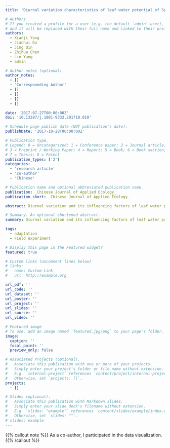 ```yaml
---
title: 'Diurnal variation characteristics of leaf water potential of Spinifex littoreus on the nebkhas in different succession periods on the coast of Pingtan Island，Fujian Province，China'

# Authors
# If you created a profile for a user (e.g. the default `admin` user), write the username (folder name) here
# and it will be replaced with their full name and linked to their profile.
authors:
  - Xianji Yang
  - Jianhui Du
  - Jing Qin
  - Zhihua Chen
  - Lin Yang
  - admin

# Author notes (optional)
author_notes:
  - []
  - 'Correspoonding Author'
  - []
  - []
  - []
  - []

date: '2017-07-27T00:00:00Z'
doi: '10.13287/j.1001-9332.201710.010'

# Schedule page publish date (NOT publication's date).
publishDate: '2017-10-28T00:00:00Z'

# Publication type.
# Legend: 0 = Uncategorized; 1 = Conference paper; 2 = Journal article;
# 3 = Preprint / Working Paper; 4 = Report; 5 = Book; 6 = Book section;
# 7 = Thesis; 8 = Patent
publication_types: ['2']
categories:
  - 'research article'
  - 'co-author'
  - 'Chinese'

# Publication name and optional abbreviated publication name.
publication: _Chinese Journal of Applied Ecology_
publication_short: _Chinese Journal of Applied Ecology_

abstract: Diurnal variation and its influencing factors of leaf water potential ( ψl ) of Spinifex littoreus on the nebkhas in two succession periods were measured on the coast of Pingtan Island，Fujian Province． The results showed that the diurnal variation of ψl of S． littoreus mainly demonstrated a ‘W’curve pattern，with a temporary rise at midday． The mean ψl of S． littoreus on the nebkhas at developing stage was higher than that at stabilizing stage，and recovered better during the night． ψl of S． littoreus was positively related to the atmospheric water potential ( ψa ) and relative humidity， negatively related to air temperature，but had no significant correlation with the soil water potential at different depthes． ψl of S． littoreus on the interdune depression at developing stage was higher than that on the windward slope and on the leeward slope from 10:00 to 16:00，and that on the windward slope was lower than that on the leeward slope all day long except at 10:00 and at 12:00． The variation of ψl of S． littoreus on the leeward slope was higher than that on the windward slope， and the minimal variation was found on the interdune depression，without statistical significance． ψl of S． littoreus on the windward slope was positively correlated with ψa and relative humidity，while negatively correlated with air temperature． ψl of S． littoreus on the leeward slope and the interdune depression were correlated with meteorological factors，but they had no significant relationship．

# Summary. An optional shortened abstract.
summary: Diurnal variation and its influencing factors of leaf water potential ( ψl ) of _Spinifex littoreus_ on the nebkhas in two succession periods were measured on the coast of Pingtan Island, Fujian Province．

tags:
  - adaptation
  - Field experiment

# Display this page in the Featured widget?
featured: true

# Custom links (uncomment lines below)
# links:
# - name: Custom Link
#   url: http://example.org

url_pdf: ''
url_code: ''
url_dataset: ''
url_poster: ''
url_project: ''
url_slides: ''
url_source: ''
url_video: ''

# Featured image
# To use, add an image named `featured.jpg/png` to your page's folder.
image:
  caption: ''
  focal_point: ''
  preview_only: false

# Associated Projects (optional).
#   Associate this publication with one or more of your projects.
#   Simply enter your project's folder or file name without extension.
#   E.g. `internal-project` references `content/project/internal-project/index.md`.
#   Otherwise, set `projects: []`.
projects:
  - []

# Slides (optional).
#   Associate this publication with Markdown slides.
#   Simply enter your slide deck's filename without extension.
#   E.g. `slides: "example"` references `content/slides/example/index.md`.
#   Otherwise, set `slides: ""`.
# slides: example
---
```


{{% callout note %}}
As a co-author, I participated in the data visualization.
{{% /callout %}}
